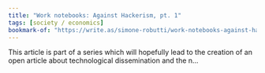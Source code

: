 ```yaml
---
title: "Work notebooks: Against Hackerism, pt. 1"
tags: [society / economics]
bookmark-of: "https://write.as/simone-robutti/work-notebooks-against-hackerism-pt"
---
```

This article is part of a series which will hopefully lead to the creation of an open article about technological dissemination and the n...